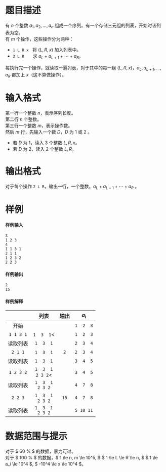 
# 题目描述

有 $n$ 个整数 $a_1, a_2, \dots, a_n$ 组成一个序列。有一个存储三元组的列表，开始时该列表为空。  
有 $m$ 个操作，这些操作分为两种：  
- $\texttt{1 L R x}\:\:$  将 $(L, R, x)$ 加入列表中。  
- $\texttt{2 L R}\;\;\quad$  求 $a_L + a_{L+1} + \cdots + a_R$。

每执行完一个操作，就读取一遍列表，对于其中的每一组 $(L, R, x)$，$a_L, a_{L+1},\ldots,a_R$ 都加上 $x$（这不算做操作）。

# 输入格式

第一行一个整数  $n$，表示序列长度。  
第二行 $n$ 个整数。  
第三行一个整数 $m$，表示操作数。  
然后 $m$ 行，先输入一个数 $D$，$D$ 为 $1$ 或 $2$ 。  
- 若 $D$ 为 $1$，读入 $3$ 个整数 $L, R, x$。  
- 若 $D$ 为 $2$，读入 $2$ 个整数 $L, R$。  


# 输出格式

对于每个操作 $\texttt{2 L R}$，输出一行，一个整数，$a_L + a_{L+1} + \cdots + a_R$ 。

# 样例

#### 样例输入
```plain
3
1 2 3
4
1 1 3 1
2 1 1
1 2 3 2
2 2 3
```
#### 样例输出
```plain
2
15
```
#### 样例解释
||列表|输出|$a_i$|
|:-:|:-:|:-:|:-:|
|开始||&nbsp;|`1  2  3`|
|`1 1 3 1`|`1  3  1`< ||`1  2  3`|
|读取列表|`1  3  1`|&nbsp;|`2  3  4`|
|`2 1 1`|&nbsp;`1  3  1`&nbsp;|`2`|`2  3  4`|
|读取列表|`1  3  1`||`3  4  5`|
|`1 2 3 2`|`1  3  1` <br> `2 3 2`< |&nbsp;|`3  4  5`|
|读取列表|`1  3  1` <br> `2 3 2`||`4  7  8`|
|`2 2 3`|&nbsp;`1  3  1`&nbsp; <br> `2 3 2`|`15`|`4  7  8`|
|读取列表|`1  3  1` <br> `2 3 2`||`5 10 11`|

# 数据范围与提示

对于 $ 60 \% $ 的数据，暴力可过。  
对于 $ 100 \%  $ 的数据，$ 1 \le n, m \le 10^5, $ $ 1 \le L \le R \le n, $ $ 1 \le a_i \le 10^4 $, $ -10^4  \le  x  \le 10^4 $。

